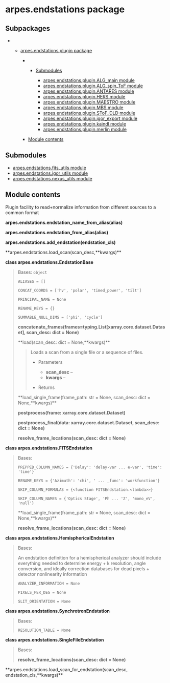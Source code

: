 # arpes.endstations package

## Subpackages

  -   - [arpes.endstations.plugin package](arpes.endstations.plugin)
        
          -   - [Submodules](arpes.endstations.plugin#submodules)
                
                  - [arpes.endstations.plugin.ALG\_main
                    module](arpes.endstations.plugin.ALG_main)
                  - [arpes.endstations.plugin.ALG\_spin\_ToF
                    module](arpes.endstations.plugin.ALG_spin_ToF)
                  - [arpes.endstations.plugin.ANTARES
                    module](arpes.endstations.plugin.ANTARES)
                  - [arpes.endstations.plugin.HERS
                    module](arpes.endstations.plugin.HERS)
                  - [arpes.endstations.plugin.MAESTRO
                    module](arpes.endstations.plugin.MAESTRO)
                  - [arpes.endstations.plugin.MBS
                    module](arpes.endstations.plugin.MBS)
                  - [arpes.endstations.plugin.SToF\_DLD
                    module](arpes.endstations.plugin.SToF_DLD)
                  - [arpes.endstations.plugin.igor\_export
                    module](arpes.endstations.plugin.igor_export)
                  - [arpes.endstations.plugin.kaindl
                    module](arpes.endstations.plugin.kaindl)
                  - [arpes.endstations.plugin.merlin
                    module](arpes.endstations.plugin.merlin)
        
          - [Module
            contents](arpes.endstations.plugin#module-arpes.endstations.plugin)

## Submodules

  - [arpes.endstations.fits\_utils module](arpes.endstations.fits_utils)
  - [arpes.endstations.igor\_utils module](arpes.endstations.igor_utils)
  - [arpes.endstations.nexus\_utils
    module](arpes.endstations.nexus_utils)

## Module contents

Plugin facility to read+normalize information from different sources to
a common format

**arpes.endstations.endstation\_name\_from\_alias(alias)**

**arpes.endstations.endstation\_from\_alias(alias)**

**arpes.endstations.add\_endstation(endstation\_cls)**

**arpes.endstations.load\_scan(scan\_desc,**kwargs)\*\*

**class arpes.endstations.EndstationBase**

> Bases: `object`
> 
> `ALIASES = []`
> 
> `CONCAT_COORDS = ['hv', 'polar', 'timed_power', 'tilt']`
> 
> `PRINCIPAL_NAME = None`
> 
> `RENAME_KEYS = {}`
> 
> `SUMMABLE_NULL_DIMS = ['phi',
> 'cycle']`
> 
> **concatenate\_frames(frames=typing.List\[xarray.core.dataset.Dataset\],
> scan\_desc: dict = None)**
> 
> **load(scan\_desc: dict = None,**kwargs)\*\*
> 
> > Loads a scan from a single file or a sequence of files.
> > 
> >   - Parameters
> >     
> >       - **scan\_desc** –
> >       - **kwargs** –
> > 
> >   - Returns
> 
> **load\_single\_frame(frame\_path: str = None, scan\_desc: dict =
> None,**kwargs)\*\*
> 
> **postprocess(frame: xarray.core.dataset.Dataset)**
> 
> **postprocess\_final(data: xarray.core.dataset.Dataset, scan\_desc:
> dict = None)**
> 
> **resolve\_frame\_locations(scan\_desc: dict = None)**

**class arpes.endstations.FITSEndstation**

> Bases:
> 
> `PREPPED_COLUMN_NAMES = {'Delay': 'delay-var ... e-var', 'time':
> 'time'}`
> 
> `RENAME_KEYS = {'Azimuth': 'chi', ' ... _func': 'workfunction'}`
> 
> `SKIP_COLUMN_FORMULAS = {<function FITSEndstation.<lambda>>}`
> 
> `SKIP_COLUMN_NAMES = {'Optics Stage', 'Ph ... 'Z', 'mono_eV', 'null'}`
> 
> **load\_single\_frame(frame\_path: str = None, scan\_desc: dict =
> None,**kwargs)\*\*
> 
> **resolve\_frame\_locations(scan\_desc: dict = None)**

**class arpes.endstations.HemisphericalEndstation**

> Bases:
> 
> An endstation definition for a hemispherical analyzer should include
> everything needed to determine energy + k resolution, angle
> conversion, and ideally correction databases for dead pixels +
> detector nonlinearity information
> 
> `ANALYZER_INFORMATION = None`
> 
> `PIXELS_PER_DEG = None`
> 
> `SLIT_ORIENTATION = None`

**class arpes.endstations.SynchrotronEndstation**

> Bases:
> 
> `RESOLUTION_TABLE = None`

**class arpes.endstations.SingleFileEndstation**

> Bases:
> 
> **resolve\_frame\_locations(scan\_desc: dict = None)**

**arpes.endstations.load\_scan\_for\_endstation(scan\_desc,
endstation\_cls,**kwargs)\*\*
